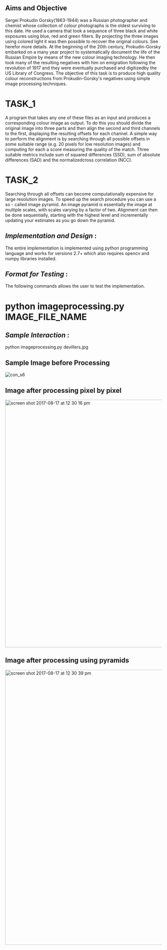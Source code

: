 ## Aims and Objective
Sergei  Prokudin Gorsky(1863-1944)  was  a  Russian  photographer  and  chemist  whose 
collection of colour photographs is the oldest surviving to this date. 
He used a camera that took a sequence of three black and white exposures using blue, red and green filters. By projecting 
the three images using colored light it was then possible to recover the original colours. See herefor more details. At the beginning of the 20th century, Prokudin-Gorsky embarked on a many year project to systematically document the life of the Russian Empire by means of the new  colour  imaging  technology.  He  then  took  many  of  the  resulting  negatives  with  him  on 
emigration following the revolution of 1917 and they were eventually purchased and digitizedby the US Library of Congress. 
The  objective  of  this  task  is  to  produce  high  quality  colour  reconstructions  from Prokudin-Gorsky's negatives using simple image processing techniques. 

# TASK_1
A program that takes any one of these files as an input and produces a corresponding colour image as output. To do this you should divide the original image into three parts and then align the second and third channels to the first, displaying the 
resulting offsets for each channel. 
A  simple  way  to  perform  the  alignment  is  by  searching  through  all  possible  offsets  in  some suitable  range  (e.g.  20  pixels  for  low  resolution  images)  and  computing  for  each  a  score measuring the quality of the match. Three suitable metrics include sum of squared differences (SSD), sum of absolute differences (SAD) and the normalizedcross correlation (NCC). 

# TASK_2
Searching  through  all  offsets  can  become  computationally  expensive  for  large  resolution images. To speed up the search procedure you can use a so - called image pyramid. An image pyramid  is  essentially  the  image  at  multiple  scales,  with scales  varying  by  a  factor  of  two. Alignment  can  then  be  done  sequentially,  starting  with  the  highest  level  and  incrementally updating your estimates as you go down the pyramid. 

## _Implementation and Design_ : 
The entire implementation is implemented using python programming language and works for versions 2.7+ which also requires opencv and numpy libraries installed.

## _Format for Testing_ : 
The following commands allows the user to test the implementation.
# python imageprocessing.py IMAGE_FILE_NAME
## _Sample Interaction_ :
python imageprocessing.py devillers.jpg 



## Sample Image before Processing
![con_s6](https://user-images.githubusercontent.com/26761582/29393478-4011df2a-8347-11e7-85d7-9d4093b8db08.jpg)
## Image after processing pixel by pixel
<img width="796" alt="screen shot 2017-08-17 at 12 30 16 pm" src="https://user-images.githubusercontent.com/26761582/29393590-055036e2-8348-11e7-8f0d-303d141a2112.png">

## Image after processing using pyramids

<img width="884" alt="screen shot 2017-08-17 at 12 30 39 pm" src="https://user-images.githubusercontent.com/26761582/29393610-1d296446-8348-11e7-9740-db49163ea033.png">
